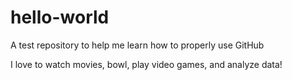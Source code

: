 # hello-world
A test repository to help me learn how to properly use GitHub

I love to watch movies, bowl, play video games, and analyze data!
